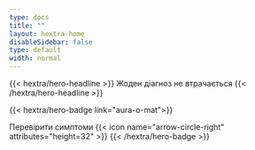 ```yaml
---
type: docs
title: ""
layout: hextra-home
disableSidebar: false
type: default
width: normal
---
```


<!-- markdownlint-disable MD033 MD034-->

<div class="hx-mt-6 hx-mb-6">
{{< hextra/hero-headline >}}
    Жоден діагноз не втрачається
{{< /hextra/hero-headline >}}
</div>

{{< hextra/hero-badge link="aura-o-mat">}}
  <div class="hx-w-2 hx-h-2 hx-rounded-full hx-bg-primary-400"></div>
  <span class="hx-text-lg">Перевірити симптоми</span>
  {{< icon name="arrow-circle-right" attributes="height=32" >}}
{{< /hextra/hero-badge >}}
